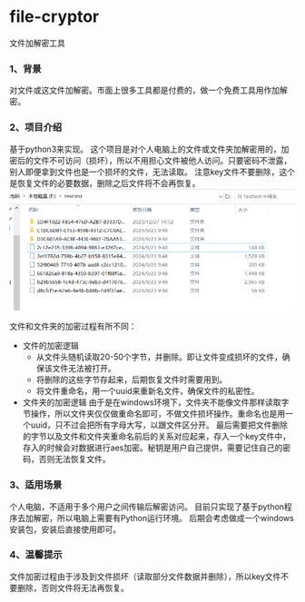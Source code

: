 # file-cryptor
文件加解密工具
### 1、背景
对文件或这文件加解密。市面上很多工具都是付费的，做一个免费工具用作加解密。

### 2、项目介绍
基于python3来实现。
这个项目是对个人电脑上的文件或文件夹加解密用的，加密后的文件不可访问（损坏），所以不用担心文件被他人访问。只要密码不泄露，别人即便拿到文件也是一个损坏的文件，无法读取。
注意key文件不要删除，这个是恢复文件的必要数据，删除之后文件将不会再恢复。
![img.png](images/img.png)

文件和文件夹的加密过程有所不同：
- 文件的加密逻辑
  - 从文件头随机读取20-50个字节，并删除。即让文件变成损坏的文件，确保该文件无法被打开。
  - 将删除的这些字节存起来，后期恢复文件时需要用到。
  - 将文件重命名，用一个uuid来重新名文件，确保文件的私密性。
- 文件夹的加密逻辑
  由于是在windows环境下，文件夹不能像文件那样读取字节操作，所以文件夹仅仅做重命名即可，不做文件损坏操作。重命名也是用一个uuid，只不过会把所有字母大写，以跟文件区分开。
最后需要把文件删除的字节以及文件和文件夹重命名前后的关系对应起来，存入一个key文件中，存入的时候会对数据进行aes加密。秘钥是用户自己提供，需要记住自己的密码，否则无法恢复文件。

### 3、适用场景
个人电脑，不适用于多个用户之间传输后解密访问。
目前只实现了基于python程序去加解密，所以电脑上需要有Python运行环境。
后期会考虑做成一个windows安装包，安装后直接使用即可。

### 4、温馨提示
文件加密过程由于涉及到文件损坏（读取部分文件数据并删除），所以key文件不要删除，否则文件将无法再恢复。

